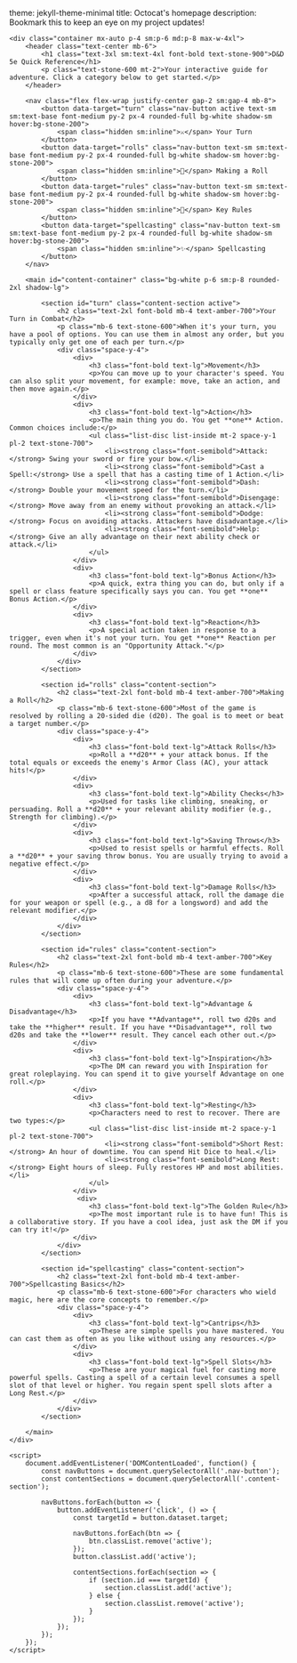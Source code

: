 <!DOCTYPE html>
theme: jekyll-theme-minimal
title: Octocat's homepage
description: Bookmark this to keep an eye on my project updates!

<html lang="en">
<head>
    <meta charset="UTF-8">
    <meta name="viewport" content="width=device-width, initial-scale=1.0">
    <title>Interactive D&D 5e Player Cheat Sheet</title>
    <script src="https://cdn.tailwindcss.com"></script>
    <link href="https://fonts.googleapis.com/css2?family=Inter:wght@400;500;700&display=swap" rel="stylesheet">
    <!-- Chosen Palette: Warm Neutrals -->
    <!-- Application Structure Plan: A tabbed, single-page application with a fixed top navigation. This structure was chosen to allow new players to quickly find specific rules during a game without scrolling through a long document. It breaks down complex information into manageable, task-oriented sections (Your Turn, Rolls, Rules, Spells), reducing cognitive load and improving usability in a time-sensitive situation. -->
    <!-- Visualization & Content Choices: The source material is purely textual. Goal: Inform/Organize. Method: Interactive text blocks organized into tabs. Interaction: Users click navigation buttons to show/hide relevant content sections. Justification: This is the most direct and effective way to present a cheat sheet. It prioritizes speed and clarity over complex visualizations, which are not needed for this content. Method: Vanilla JS for tab switching. -->
    <!-- CONFIRMATION: NO SVG graphics used. NO Mermaid JS used. -->
    <style>
        body {
            font-family: 'Inter', sans-serif;
        }
        .nav-button {
            transition: all 0.2s ease-in-out;
        }
        .nav-button.active {
            background-color: #ca8a04; /* amber-600 */
            color: #ffffff;
            box-shadow: 0 4px 6px -1px rgb(0 0 0 / 0.1), 0 2px 4px -2px rgb(0 0 0 / 0.1);
        }
        .content-section {
            display: none;
        }
        .content-section.active {
            display: block;
        }
    </style>
</head>
<body class="bg-stone-100 text-stone-800">

    <div class="container mx-auto p-4 sm:p-6 md:p-8 max-w-4xl">
        <header class="text-center mb-6">
            <h1 class="text-3xl sm:text-4xl font-bold text-stone-900">D&D 5e Quick Reference</h1>
            <p class="text-stone-600 mt-2">Your interactive guide for adventure. Click a category below to get started.</p>
        </header>

        <nav class="flex flex-wrap justify-center gap-2 sm:gap-4 mb-8">
            <button data-target="turn" class="nav-button active text-sm sm:text-base font-medium py-2 px-4 rounded-full bg-white shadow-sm hover:bg-stone-200">
                <span class="hidden sm:inline">⚔️</span> Your Turn
            </button>
            <button data-target="rolls" class="nav-button text-sm sm:text-base font-medium py-2 px-4 rounded-full bg-white shadow-sm hover:bg-stone-200">
                <span class="hidden sm:inline">🎲</span> Making a Roll
            </button>
            <button data-target="rules" class="nav-button text-sm sm:text-base font-medium py-2 px-4 rounded-full bg-white shadow-sm hover:bg-stone-200">
                <span class="hidden sm:inline">📜</span> Key Rules
            </button>
            <button data-target="spellcasting" class="nav-button text-sm sm:text-base font-medium py-2 px-4 rounded-full bg-white shadow-sm hover:bg-stone-200">
                <span class="hidden sm:inline">✨</span> Spellcasting
            </button>
        </nav>

        <main id="content-container" class="bg-white p-6 sm:p-8 rounded-2xl shadow-lg">
            
            <section id="turn" class="content-section active">
                <h2 class="text-2xl font-bold mb-4 text-amber-700">Your Turn in Combat</h2>
                <p class="mb-6 text-stone-600">When it's your turn, you have a pool of options. You can use them in almost any order, but you typically only get one of each per turn.</p>
                <div class="space-y-4">
                    <div>
                        <h3 class="font-bold text-lg">Movement</h3>
                        <p>You can move up to your character's speed. You can also split your movement, for example: move, take an action, and then move again.</p>
                    </div>
                    <div>
                        <h3 class="font-bold text-lg">Action</h3>
                        <p>The main thing you do. You get **one** Action. Common choices include:</p>
                        <ul class="list-disc list-inside mt-2 space-y-1 pl-2 text-stone-700">
                            <li><strong class="font-semibold">Attack:</strong> Swing your sword or fire your bow.</li>
                            <li><strong class="font-semibold">Cast a Spell:</strong> Use a spell that has a casting time of 1 Action.</li>
                            <li><strong class="font-semibold">Dash:</strong> Double your movement speed for the turn.</li>
                            <li><strong class="font-semibold">Disengage:</strong> Move away from an enemy without provoking an attack.</li>
                            <li><strong class="font-semibold">Dodge:</strong> Focus on avoiding attacks. Attackers have disadvantage.</li>
                            <li><strong class="font-semibold">Help:</strong> Give an ally advantage on their next ability check or attack.</li>
                        </ul>
                    </div>
                    <div>
                        <h3 class="font-bold text-lg">Bonus Action</h3>
                        <p>A quick, extra thing you can do, but only if a spell or class feature specifically says you can. You get **one** Bonus Action.</p>
                    </div>
                    <div>
                        <h3 class="font-bold text-lg">Reaction</h3>
                        <p>A special action taken in response to a trigger, even when it's not your turn. You get **one** Reaction per round. The most common is an "Opportunity Attack."</p>
                    </div>
                </div>
            </section>

            <section id="rolls" class="content-section">
                <h2 class="text-2xl font-bold mb-4 text-amber-700">Making a Roll</h2>
                <p class="mb-6 text-stone-600">Most of the game is resolved by rolling a 20-sided die (d20). The goal is to meet or beat a target number.</p>
                <div class="space-y-4">
                    <div>
                        <h3 class="font-bold text-lg">Attack Rolls</h3>
                        <p>Roll a **d20** + your attack bonus. If the total equals or exceeds the enemy's Armor Class (AC), your attack hits!</p>
                    </div>
                    <div>
                        <h3 class="font-bold text-lg">Ability Checks</h3>
                        <p>Used for tasks like climbing, sneaking, or persuading. Roll a **d20** + your relevant ability modifier (e.g., Strength for climbing).</p>
                    </div>
                    <div>
                        <h3 class="font-bold text-lg">Saving Throws</h3>
                        <p>Used to resist spells or harmful effects. Roll a **d20** + your saving throw bonus. You are usually trying to avoid a negative effect.</p>
                    </div>
                    <div>
                        <h3 class="font-bold text-lg">Damage Rolls</h3>
                        <p>After a successful attack, roll the damage die for your weapon or spell (e.g., a d8 for a longsword) and add the relevant modifier.</p>
                    </div>
                </div>
            </section>

            <section id="rules" class="content-section">
                <h2 class="text-2xl font-bold mb-4 text-amber-700">Key Rules</h2>
                <p class="mb-6 text-stone-600">These are some fundamental rules that will come up often during your adventure.</p>
                <div class="space-y-4">
                    <div>
                        <h3 class="font-bold text-lg">Advantage & Disadvantage</h3>
                        <p>If you have **Advantage**, roll two d20s and take the **higher** result. If you have **Disadvantage**, roll two d20s and take the **lower** result. They cancel each other out.</p>
                    </div>
                    <div>
                        <h3 class="font-bold text-lg">Inspiration</h3>
                        <p>The DM can reward you with Inspiration for great roleplaying. You can spend it to give yourself Advantage on one roll.</p>
                    </div>
                    <div>
                        <h3 class="font-bold text-lg">Resting</h3>
                        <p>Characters need to rest to recover. There are two types:</p>
                        <ul class="list-disc list-inside mt-2 space-y-1 pl-2 text-stone-700">
                            <li><strong class="font-semibold">Short Rest:</strong> An hour of downtime. You can spend Hit Dice to heal.</li>
                            <li><strong class="font-semibold">Long Rest:</strong> Eight hours of sleep. Fully restores HP and most abilities.</li>
                        </ul>
                    </div>
                     <div>
                        <h3 class="font-bold text-lg">The Golden Rule</h3>
                        <p>The most important rule is to have fun! This is a collaborative story. If you have a cool idea, just ask the DM if you can try it!</p>
                    </div>
                </div>
            </section>

            <section id="spellcasting" class="content-section">
                <h2 class="text-2xl font-bold mb-4 text-amber-700">Spellcasting Basics</h2>
                <p class="mb-6 text-stone-600">For characters who wield magic, here are the core concepts to remember.</p>
                <div class="space-y-4">
                    <div>
                        <h3 class="font-bold text-lg">Cantrips</h3>
                        <p>These are simple spells you have mastered. You can cast them as often as you like without using any resources.</p>
                    </div>
                    <div>
                        <h3 class="font-bold text-lg">Spell Slots</h3>
                        <p>These are your magical fuel for casting more powerful spells. Casting a spell of a certain level consumes a spell slot of that level or higher. You regain spent spell slots after a Long Rest.</p>
                    </div>
                </div>
            </section>

        </main>
    </div>

    <script>
        document.addEventListener('DOMContentLoaded', function() {
            const navButtons = document.querySelectorAll('.nav-button');
            const contentSections = document.querySelectorAll('.content-section');

            navButtons.forEach(button => {
                button.addEventListener('click', () => {
                    const targetId = button.dataset.target;

                    navButtons.forEach(btn => {
                        btn.classList.remove('active');
                    });
                    button.classList.add('active');

                    contentSections.forEach(section => {
                        if (section.id === targetId) {
                            section.classList.add('active');
                        } else {
                            section.classList.remove('active');
                        }
                    });
                });
            });
        });
    </script>

</body>
</html>
